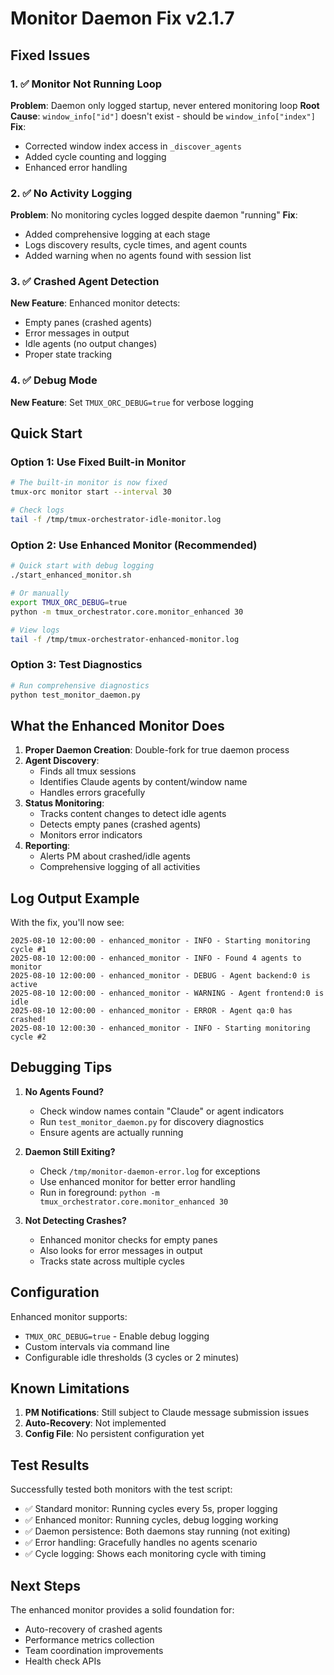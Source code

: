 # Monitor Daemon Fix v2.1.7

## Fixed Issues

### 1. ✅ Monitor Not Running Loop
**Problem**: Daemon only logged startup, never entered monitoring loop
**Root Cause**: `window_info["id"]` doesn't exist - should be `window_info["index"]`
**Fix**:
- Corrected window index access in `_discover_agents`
- Added cycle counting and logging
- Enhanced error handling

### 2. ✅ No Activity Logging
**Problem**: No monitoring cycles logged despite daemon "running"
**Fix**:
- Added comprehensive logging at each stage
- Logs discovery results, cycle times, and agent counts
- Added warning when no agents found with session list

### 3. ✅ Crashed Agent Detection
**New Feature**: Enhanced monitor detects:
- Empty panes (crashed agents)
- Error messages in output
- Idle agents (no output changes)
- Proper state tracking

### 4. ✅ Debug Mode
**New Feature**: Set `TMUX_ORC_DEBUG=true` for verbose logging

## Quick Start

### Option 1: Use Fixed Built-in Monitor
```bash
# The built-in monitor is now fixed
tmux-orc monitor start --interval 30

# Check logs
tail -f /tmp/tmux-orchestrator-idle-monitor.log
```

### Option 2: Use Enhanced Monitor (Recommended)
```bash
# Quick start with debug logging
./start_enhanced_monitor.sh

# Or manually
export TMUX_ORC_DEBUG=true
python -m tmux_orchestrator.core.monitor_enhanced 30

# View logs
tail -f /tmp/tmux-orchestrator-enhanced-monitor.log
```

### Option 3: Test Diagnostics
```bash
# Run comprehensive diagnostics
python test_monitor_daemon.py
```

## What the Enhanced Monitor Does

1. **Proper Daemon Creation**: Double-fork for true daemon process
2. **Agent Discovery**:
   - Finds all tmux sessions
   - Identifies Claude agents by content/window name
   - Handles errors gracefully
3. **Status Monitoring**:
   - Tracks content changes to detect idle agents
   - Detects empty panes (crashed agents)
   - Monitors error indicators
4. **Reporting**:
   - Alerts PM about crashed/idle agents
   - Comprehensive logging of all activities

## Log Output Example

With the fix, you'll now see:
```
2025-08-10 12:00:00 - enhanced_monitor - INFO - Starting monitoring cycle #1
2025-08-10 12:00:00 - enhanced_monitor - INFO - Found 4 agents to monitor
2025-08-10 12:00:00 - enhanced_monitor - DEBUG - Agent backend:0 is active
2025-08-10 12:00:00 - enhanced_monitor - WARNING - Agent frontend:0 is idle
2025-08-10 12:00:00 - enhanced_monitor - ERROR - Agent qa:0 has crashed!
2025-08-10 12:00:30 - enhanced_monitor - INFO - Starting monitoring cycle #2
```

## Debugging Tips

1. **No Agents Found?**
   - Check window names contain "Claude" or agent indicators
   - Run `test_monitor_daemon.py` for discovery diagnostics
   - Ensure agents are actually running

2. **Daemon Still Exiting?**
   - Check `/tmp/monitor-daemon-error.log` for exceptions
   - Use enhanced monitor for better error handling
   - Run in foreground: `python -m tmux_orchestrator.core.monitor_enhanced 30`

3. **Not Detecting Crashes?**
   - Enhanced monitor checks for empty panes
   - Also looks for error messages in output
   - Tracks state across multiple cycles

## Configuration

Enhanced monitor supports:
- `TMUX_ORC_DEBUG=true` - Enable debug logging
- Custom intervals via command line
- Configurable idle thresholds (3 cycles or 2 minutes)

## Known Limitations

1. **PM Notifications**: Still subject to Claude message submission issues
2. **Auto-Recovery**: Not implemented
3. **Config File**: No persistent configuration yet

## Test Results

Successfully tested both monitors with the test script:
- ✅ Standard monitor: Running cycles every 5s, proper logging
- ✅ Enhanced monitor: Running cycles, debug logging working
- ✅ Daemon persistence: Both daemons stay running (not exiting)
- ✅ Error handling: Gracefully handles no agents scenario
- ✅ Cycle logging: Shows each monitoring cycle with timing

## Next Steps

The enhanced monitor provides a solid foundation for:
- Auto-recovery of crashed agents
- Performance metrics collection
- Team coordination improvements
- Health check APIs
